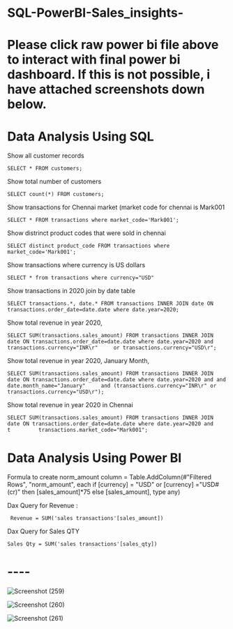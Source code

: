 # SQL-PowerBI-Sales_insights-

# Please click raw power bi file above to interact with final power bi dashboard. If this is not possible, i have attached screenshots down below.  



# Data Analysis Using SQL 

Show all customer records

    SELECT * FROM customers;

Show total number of customers

    SELECT count(*) FROM customers;

Show transactions for Chennai market (market code for chennai is Mark001

    SELECT * FROM transactions where market_code='Mark001';

Show distrinct product codes that were sold in chennai

    SELECT distinct product_code FROM transactions where market_code='Mark001';

Show transactions where currency is US dollars

    SELECT * from transactions where currency="USD"

Show transactions in 2020 join by date table

    SELECT transactions.*, date.* FROM transactions INNER JOIN date ON transactions.order_date=date.date where date.year=2020;

Show total revenue in year 2020,

    SELECT SUM(transactions.sales_amount) FROM transactions INNER JOIN date ON transactions.order_date=date.date where date.year=2020 and transactions.currency="INR\r"     or transactions.currency="USD\r";

Show total revenue in year 2020, January Month,

    SELECT SUM(transactions.sales_amount) FROM transactions INNER JOIN date ON transactions.order_date=date.date where date.year=2020 and and date.month_name="January"     and (transactions.currency="INR\r" or transactions.currency="USD\r");

Show total revenue in year 2020 in Chennai

    SELECT SUM(transactions.sales_amount) FROM transactions INNER JOIN date ON transactions.order_date=date.date where date.year=2020 and                        t         transactions.market_code="Mark001";  

# Data Analysis Using Power BI
Formula to create norm_amount column
     = Table.AddColumn(#"Filtered Rows", "norm_amount", each if [currency] = "USD" or [currency] ="USD#(cr)" then [sales_amount]*75 else [sales_amount], type any)
     
Dax Query for Revenue :

     Revenue = SUM('sales transactions'[sales_amount])
     
Dax Query for Sales QTY

    Sales Qty = SUM('sales transactions'[sales_qty])



# ----

![Screenshot (259)](https://user-images.githubusercontent.com/84920516/166907942-3d9f52c9-3e7a-40a2-addb-667e35805ba8.png)

![Screenshot (260)](https://user-images.githubusercontent.com/84920516/166907996-469df2e0-5456-4934-84a5-3e99a33b992f.png)

![Screenshot (261)](https://user-images.githubusercontent.com/84920516/166908034-8fd19528-ee9a-4578-9662-6f2c66cb9d16.png)
